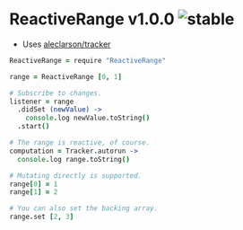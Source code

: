 
# ReactiveRange v1.0.0 ![stable](https://img.shields.io/badge/stability-stable-4EBA0F.svg?style=flat)

- Uses [aleclarson/tracker](https://github.com/aleclarson/tracker)

```coffee
ReactiveRange = require "ReactiveRange"

range = ReactiveRange [0, 1]

# Subscribe to changes.
listener = range
  .didSet (newValue) ->
    console.log newValue.toString()
  .start()

# The range is reactive, of course.
computation = Tracker.autorun ->
  console.log range.toString()

# Mutating directly is supported.
range[0] = 1
range[1] = 2

# You can also set the backing array.
range.set [2, 3]
```
